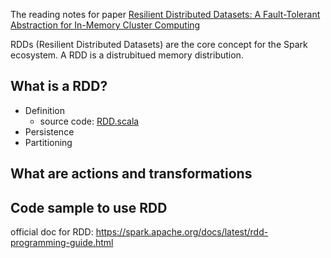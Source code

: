 The reading notes for paper [Resilient Distributed Datasets: A Fault-Tolerant Abstraction for In-Memory Cluster Computing](https://www.usenix.org/system/files/conference/nsdi12/nsdi12-final138.pdf)

RDDs (Resilient Distributed Datasets) are the core concept for the Spark ecosystem. A RDD is a distrubitued memory distribution.

## What is a RDD?
- Definition
  - source code: [RDD.scala](https://github.com/apache/spark/blob/master/core/src/main/scala/org/apache/spark/rdd/RDD.scala)
- Persistence
- Partitioning


## What are actions and transformations


## Code sample to use RDD

official doc for RDD: https://spark.apache.org/docs/latest/rdd-programming-guide.html
